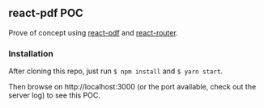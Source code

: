 ## react-pdf POC

Prove of concept using [react-pdf](https://react-pdf.org) and [react-router](https://github.com/ReactTraining/react-router).

### Installation

After cloning this repo, just run `$ npm install` and `$ yarn start`.

Then browse on http://localhost:3000 (or the port available, check out the server log) to see this POC.